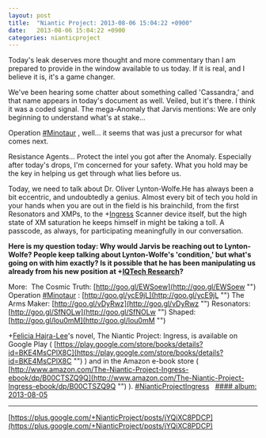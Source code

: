 ```yaml
---
layout: post
title:  "Niantic Project: 2013-08-06 15:04:22 +0900"
date:   2013-08-06 15:04:22 +0900
categories: nianticproject
---
```

Today's leak deserves more thought and more commentary than I am prepared to provide in the window available to us today. If it is real, and I believe it is, it's a game changer.

We've been hearing some chatter about something called 'Cassandra,' and that name appears in today's document as well. Veiled, but it's there. I think it was a coded signal. The mega-Anomaly that Jarvis mentions: We are only beginning to understand what's at stake... 

Operation  [#Minotaur](https://plus.google.com/s/%23Minotaur "") , well... it seems that was just a precursor for what comes next.

Resistance Agents... Protect the intel you got after the Anomaly. Especially after today's drops, I'm concerned for your safety. What you hold may be the key in helping us get through what lies before us.

Today, we need to talk about Dr. Oliver Lynton-Wolfe.He has always been a bit eccentric, and undoubtedly a genius. Almost every bit of tech you hold in your hands when you are out in the field is his brainchild, from the first Resonators and XMPs, to the +[Ingress](https://plus.google.com/103320655754019011706 "") Scanner device itself, but the high state of XM saturation he keeps himself in might be taking a toll. A passcode, as always, for participating meaningfully in our conversation. 

**Here is my question today: Why would Jarvis be reaching out to Lynton-Wolfe? People keep talking about Lynton-Wolfe's 'condition,' but what's going on with him exactly? Is it possible that he has been manipulating us already from his new position at ****+[IQTech Research](https://plus.google.com/108020987035258478791 "")****?**

More: 
The Cosmic Truth: [http://goo.gl/EWSoew](http://goo.gl/EWSoew "")
Operation  [#Minotaur](https://plus.google.com/s/%23Minotaur "") : [http://goo.gl/ycE9jL](http://goo.gl/ycE9jL "")
The Arms Maker: [http://goo.gl/vDyRwz](http://goo.gl/vDyRwz "")
Resonators: [http://goo.gl/SfNOLw](http://goo.gl/SfNOLw "")
Shaped: [http://goo.gl/lou0mM](http://goo.gl/lou0mM "")

+[Felicia Hajra-Lee](https://plus.google.com/118344555717370644832 "")'s novel, The Niantic Project: Ingress, is available on Google Play ( [https://play.google.com/store/books/details?id=BKE4MsCPlX8C](https://play.google.com/store/books/details?id=BKE4MsCPlX8C "") ) and in the Amazon e-book store ( [http://www.amazon.com/The-Niantic-Project-Ingress-ebook/dp/B00CTSZQ9Q](http://www.amazon.com/The-Niantic-Project-Ingress-ebook/dp/B00CTSZQ9Q "") ).  [#NianticProjectIngress](https://plus.google.com/s/%23NianticProjectIngress "")  
[#### album: 2013-08-05](https://plus.sandbox.google.com/photos/105211554081025512763/albums/5908882231900257393?authkey=CKP1sdb9xvHM_wE "")
- - -
[https://plus.google.com/+NianticProject/posts/jYQiXC8PDCP](https://plus.google.com/+NianticProject/posts/jYQiXC8PDCP)
